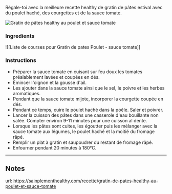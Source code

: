 Régale-toi avec la meilleure recette healthy de gratin de pâtes estival avec du poulet haché, des courgettes et de la sauce tomate.

![Gratin de pâtes healthy au poulet et sauce tomate](https://sainplementhealthy.com/wp-content/uploads/2020/04/Gratin-de-pates-healthy-au-poulet-et-sauce-tomate.jpg)

### Ingredients

![[Liste de courses pour Gratin de pates Poulet - sauce tomate]]

### Instructions

- Préparer la sauce tomate en cuisant sur feu doux les tomates préalablement lavées et coupées en dés.
- Émincer l'oignon et la gousse d'ail.
- Les ajouter dans la sauce tomate ainsi que le sel, le poivre et les herbes aromatiques.
- Pendant que la sauce tomate mijote, incorporer la courgette coupée en dés.
- Pendant ce temps, cuire le poulet haché dans la poêle. Saler et poivrer.
- Lancer la cuisson des pâtes dans une casserole d'eau bouillante non salée. Compter environ 9-11 minutes pour une cuisson al dente.
- Lorsque les pâtes sont cuites, les égoutter puis les mélanger avec la sauce tomate aux légumes, le poulet haché et la moitié du fromage râpé.
- Remplir un plat à gratin et saupoudrer du restant de fromage râpé.
- Enfourner pendant 20 minutes à 180°C.

-----

## Notes
url: https://sainplementhealthy.com/recette/gratin-de-pates-healthy-au-poulet-et-sauce-tomate 